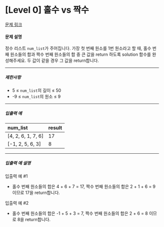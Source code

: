 # [Level 0] 홀수 vs 짝수

[문제 링크](https://school.programmers.co.kr/learn/courses/30/lessons/181887)

#### 문제 설명

정수 리스트 ```num_list```가 주어집니다. 가장 첫 번째 원소를 1번 원소라고 할 때, 홀수 번째 원소들의 합과 짝수 번째 원소들의 합 중 큰 값을 return 하도록 solution 함수를 완성해주세요. 두 값이 같을 경우 그 값을 return합니다.

---

##### 제한사항

- 5 ≤ ```num_list```의 길이 ≤ 50
- -9 ≤ ```num_list```의 원소 ≤ 9

---

##### 입출력 예

|num_list|result|
|:---|:---|
|[4, 2, 6, 1, 7, 6]|17|
|[-1, 2, 5, 6, 3]|8|

---

##### 입출력 예 설명

입출력 예 #1

- 홀수 번째 원소들의 합은 4 + 6 + 7 = 17, 짝수 번째 원소들의 합은 2 + 1 + 6 = 9 이므로 17을 return합니다.

입출력 예 #2

- 홀수 번째 원소들의 합은 -1 + 5 + 3 = 7, 짝수 번째 원소들의 합은 2 + 6 = 8 이므로 8을 return합니다.
